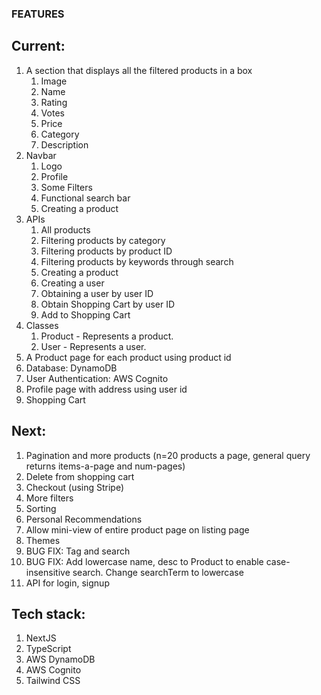 ### FEATURES
## Current:
1. A section that displays all the filtered products in a box
    1. Image
    2. Name
    3. Rating
    4. Votes
    5. Price
    6. Category
    7. Description
2. Navbar
    1. Logo
    2. Profile
    3. Some Filters
    4. Functional search bar
    5. Creating a product
3. APIs
    1. All products
    2. Filtering products by category
    3. Filtering products by product ID
    4. Filtering products by keywords through search
    5. Creating a product
    6. Creating a user
    7. Obtaining a user by user ID
    8. Obtain Shopping Cart by user ID
    9. Add to Shopping Cart
4. Classes
    1. Product - Represents a product.
    2. User - Represents a user.
5. A Product page for each product using product id
6. Database: DynamoDB
7. User Authentication: AWS Cognito
8. Profile page with address using user id
9. Shopping Cart


## Next:
1. Pagination and more products (n=20 products a page, general query returns items-a-page and num-pages)
2. Delete from shopping cart
3. Checkout (using Stripe)
4. More filters
5. Sorting
6. Personal Recommendations
7. Allow mini-view of entire product page on listing page
8. Themes
9. BUG FIX: Tag and search
10. BUG FIX: Add lowercase name, desc to Product to enable case-insensitive search. Change searchTerm to lowercase
11. API for login, signup

## Tech stack:
1. NextJS
2. TypeScript
3. AWS DynamoDB
4. AWS Cognito
5. Tailwind CSS